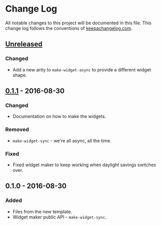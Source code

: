 # Change Log
All notable changes to this project will be documented in this file. This change log follows the conventions of [keepachangelog.com](http://keepachangelog.com/).

## [Unreleased]
### Changed
- Add a new arity to `make-widget-async` to provide a different widget shape.

## [0.1.1] - 2016-08-30
### Changed
- Documentation on how to make the widgets.

### Removed
- `make-widget-sync` - we're all async, all the time.

### Fixed
- Fixed widget maker to keep working when daylight savings switches over.

## 0.1.0 - 2016-08-30
### Added
- Files from the new template.
- Widget maker public API - `make-widget-sync`.

[Unreleased]: https://github.com/your-name/randassign/compare/0.1.1...HEAD
[0.1.1]: https://github.com/your-name/randassign/compare/0.1.0...0.1.1
